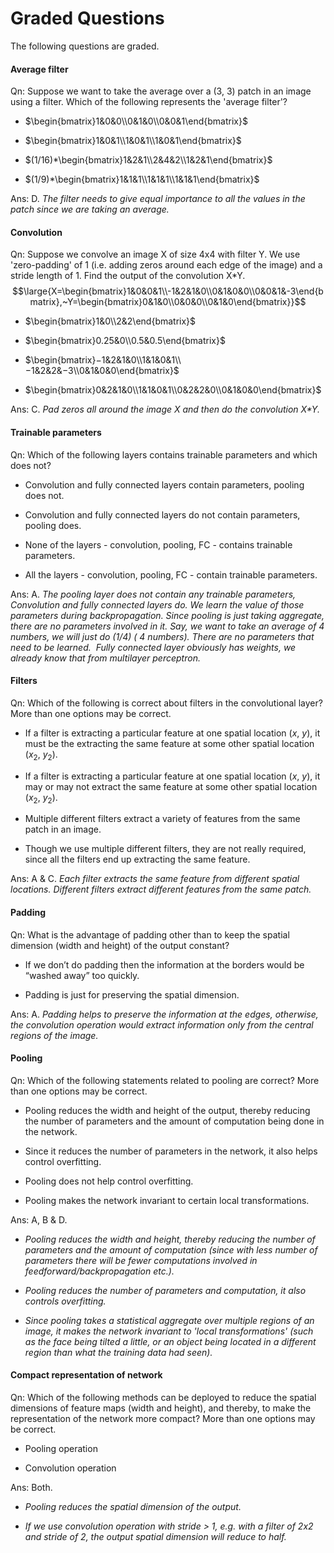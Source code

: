 # Graded Questions

The following questions are graded.

#### Average filter

Qn: Suppose we want to take the average over a (3, 3) patch in an image using a filter. Which of the following represents the 'average filter'?

- $\begin{bmatrix}1&0&0\\0&1&0\\0&0&1\end{bmatrix}$

- $\begin{bmatrix}1&0&1\\1&0&1\\1&0&1\end{bmatrix}$

- $(1/16)*\begin{bmatrix}1&2&1\\2&4&2\\1&2&1\end{bmatrix}$

- $(1/9)*\begin{bmatrix}1&1&1\\1&1&1\\1&1&1\end{bmatrix}$

Ans: D. *The filter needs to give equal importance to all the values in the patch since we are taking an average.*

#### Convolution

Qn: Suppose we convolve an image X of size 4x4 with filter Y. We use 'zero-padding' of 1 (i.e. adding zeros around each edge of the image) and a stride length of 1. Find the output of the convolution X*Y.
$$\large{X=\begin{bmatrix}1&0&0&1\\-1&2&1&0\\0&1&0&0\\0&0&1&-3\end{bmatrix},~Y=\begin{bmatrix}0&1&0\\0&0&0\\0&1&0\end{bmatrix}}$$

- $\begin{bmatrix}1&0\\2&2\end{bmatrix}$

- $\begin{bmatrix}0.25&0\\0.5&0.5\end{bmatrix}$

- $\begin{bmatrix}−1&2&1&0\\1&1&0&1\\−1&2&2&−3\\0&1&0&0\end{bmatrix}$

- $\begin{bmatrix}0&2&1&0\\1&1&0&1\\0&2&2&0\\0&1&0&0\end{bmatrix}$

Ans: C. *Pad zeros all around the image X and then do the convolution X\*Y.*

#### Trainable parameters

Qn: Which of the following layers contains trainable parameters and which does not?

- Convolution and fully connected layers contain parameters, pooling does not.

- Convolution and fully connected layers do not contain parameters, pooling does.

- None of the layers - convolution, pooling, FC - contains trainable parameters.

- All the layers - convolution, pooling, FC - contain trainable parameters.

Ans: A. *The pooling layer does not contain any trainable parameters, Convolution and fully connected layers do. We learn the value of those parameters during backpropagation. Since pooling is just taking aggregate, there are no parameters involved in it. Say, we want to take an average of 4 numbers, we will just do (1/4) ( 4 numbers). There are no parameters that need to be learned.  Fully connected layer obviously has weights, we already know that from multilayer perceptron.*

#### Filters

Qn: Which of the following is correct about filters in the convolutional layer? More than one options may be correct.

- If a filter is extracting a particular feature at one spatial location $(x,~y)$, it must be the extracting the same feature at some other spatial location $(x_2,~y_2)$.

- If a filter is extracting a particular feature at one spatial location $(x,~y)$, it may or may not extract the same feature at some other spatial location $(x_2,~y_2)$.

-  Multiple different filters extract a variety of features from the same patch in an image.

- Though we use multiple different filters, they are not really required, since all the filters end up extracting the same feature.

Ans: A & C. *Each filter extracts the same feature from different spatial locations. Different filters extract different features from the same patch.*

#### Padding

Qn: What is the advantage of padding other than to keep the spatial dimension (width and height) of the output constant?

- If we don’t do padding then the information at the borders would be “washed away” too quickly.

- Padding is just for preserving the spatial dimension.

Ans: A. *Padding helps to preserve the information at the edges, otherwise, the convolution operation would extract information only from the central regions of the image.*

#### Pooling

Qn: Which of the following statements related to pooling are correct? More than one options may be correct.

- Pooling reduces the width and height of the output, thereby reducing the number of parameters and the amount of computation being done in the network.

- Since it reduces the number of parameters in the network, it also helps control overfitting.

- Pooling does not help control overfitting.

- Pooling makes the network invariant to certain local transformations.

Ans: A, B & D. 

- *Pooling reduces the width and height, thereby reducing the number of parameters and the amount of computation (since with less number of parameters there will be fewer computations involved in feedforward/backpropagation etc.).*

- *Pooling reduces the number of parameters and computation, it also controls overfitting.*

- *Since pooling takes a statistical aggregate over multiple regions of an image, it makes the network invariant to 'local transformations' (such as the face being tilted a little, or an object being located in a different region than what the training data had seen).*

#### Compact representation of network

Qn: Which of the following methods can be deployed to reduce the spatial dimensions of feature maps (width and height), and thereby, to make the representation of the network more compact? More than one options may be correct.

- Pooling operation 

- Convolution operation

Ans: Both. 

- *Pooling reduces the spatial dimension of the output.*

- *If we use convolution operation with stride > 1, e.g. with a filter of 2x2 and stride of 2, the output spatial dimension will reduce to half.*
